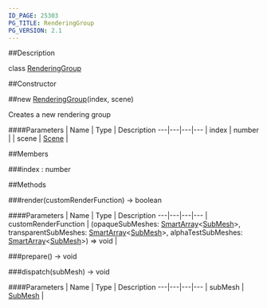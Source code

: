 ```yaml
---
ID_PAGE: 25303
PG_TITLE: RenderingGroup
PG_VERSION: 2.1
---
```

##Description

class [RenderingGroup](/classes/2.2-alpha/RenderingGroup)



##Constructor

##new [RenderingGroup](/classes/2.2-alpha/RenderingGroup)(index, scene)

Creates a new rendering group

####Parameters
 | Name | Type | Description
---|---|---|---
 | index | number | 
 | scene | [Scene](/classes/2.2-alpha/Scene) | 

##Members

###index : number



##Methods

###render(customRenderFunction) &rarr; boolean



####Parameters
 | Name | Type | Description
---|---|---|---
 | customRenderFunction | (opaqueSubMeshes: [SmartArray](/classes/2.2-alpha/SmartArray)&lt;[SubMesh](/classes/2.2-alpha/SubMesh)&gt;, transparentSubMeshes: [SmartArray](/classes/2.2-alpha/SmartArray)&lt;[SubMesh](/classes/2.2-alpha/SubMesh)&gt;, alphaTestSubMeshes: [SmartArray](/classes/2.2-alpha/SmartArray)&lt;[SubMesh](/classes/2.2-alpha/SubMesh)&gt;) =&gt; void | 

###prepare() &rarr; void


###dispatch(subMesh) &rarr; void



####Parameters
 | Name | Type | Description
---|---|---|---
 | subMesh | [SubMesh](/classes/2.2-alpha/SubMesh) | 

